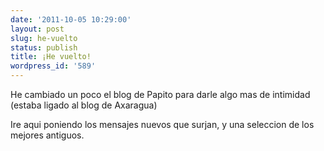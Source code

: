```yaml
---
date: '2011-10-05 10:29:00'
layout: post
slug: he-vuelto
status: publish
title: ¡He vuelto!
wordpress_id: '589'
---
```



    

He cambiado un poco el blog de Papito para darle algo mas de intimidad (estaba ligado al blog de Axaragua)




Ire aqui poniendo los mensajes nuevos que surjan, y una seleccion de los mejores antiguos.





  

